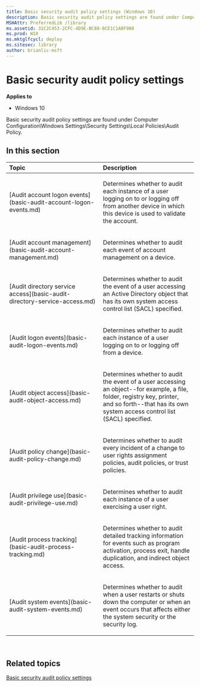 ```yaml
---
title: Basic security audit policy settings (Windows 10)
description: Basic security audit policy settings are found under Computer Configuration\\Windows Settings\\Security Settings\\Local Policies\\Audit Policy.
MSHAttr: PreferredLib /library
ms.assetid: 31C2C453-2CFC-4D9E-BC88-8CE1C1A8F900
ms.prod: W10
ms.mktglfcycl: deploy
ms.sitesec: library
author: brianlic-msft
---
```


# Basic security audit policy settings


**Applies to**

-   Windows 10

Basic security audit policy settings are found under Computer Configuration\\Windows Settings\\Security Settings\\Local Policies\\Audit Policy.

## In this section


<table>
<colgroup>
<col width="50%" />
<col width="50%" />
</colgroup>
<thead>
<tr class="header">
<th align="left">Topic</th>
<th align="left">Description</th>
</tr>
</thead>
<tbody>
<tr class="odd">
<td align="left"><p>[Audit account logon events](basic-audit-account-logon-events.md)</p></td>
<td align="left"><p>Determines whether to audit each instance of a user logging on to or logging off from another device in which this device is used to validate the account.</p></td>
</tr>
<tr class="even">
<td align="left"><p>[Audit account management](basic-audit-account-management.md)</p></td>
<td align="left"><p>Determines whether to audit each event of account management on a device.</p></td>
</tr>
<tr class="odd">
<td align="left"><p>[Audit directory service access](basic-audit-directory-service-access.md)</p></td>
<td align="left"><p>Determines whether to audit the event of a user accessing an Active Directory object that has its own system access control list (SACL) specified.</p></td>
</tr>
<tr class="even">
<td align="left"><p>[Audit logon events](basic-audit-logon-events.md)</p></td>
<td align="left"><p>Determines whether to audit each instance of a user logging on to or logging off from a device.</p></td>
</tr>
<tr class="odd">
<td align="left"><p>[Audit object access](basic-audit-object-access.md)</p></td>
<td align="left"><p>Determines whether to audit the event of a user accessing an object--for example, a file, folder, registry key, printer, and so forth--that has its own system access control list (SACL) specified.</p></td>
</tr>
<tr class="even">
<td align="left"><p>[Audit policy change](basic-audit-policy-change.md)</p></td>
<td align="left"><p>Determines whether to audit every incident of a change to user rights assignment policies, audit policies, or trust policies.</p></td>
</tr>
<tr class="odd">
<td align="left"><p>[Audit privilege use](basic-audit-privilege-use.md)</p></td>
<td align="left"><p>Determines whether to audit each instance of a user exercising a user right.</p></td>
</tr>
<tr class="even">
<td align="left"><p>[Audit process tracking](basic-audit-process-tracking.md)</p></td>
<td align="left"><p>Determines whether to audit detailed tracking information for events such as program activation, process exit, handle duplication, and indirect object access.</p></td>
</tr>
<tr class="odd">
<td align="left"><p>[Audit system events](basic-audit-system-events.md)</p></td>
<td align="left"><p>Determines whether to audit when a user restarts or shuts down the computer or when an event occurs that affects either the system security or the security log.</p></td>
</tr>
</tbody>
</table>

 

## Related topics


[Basic security audit policy settings](basic-security-audit-policy-settings.md)

 

 





